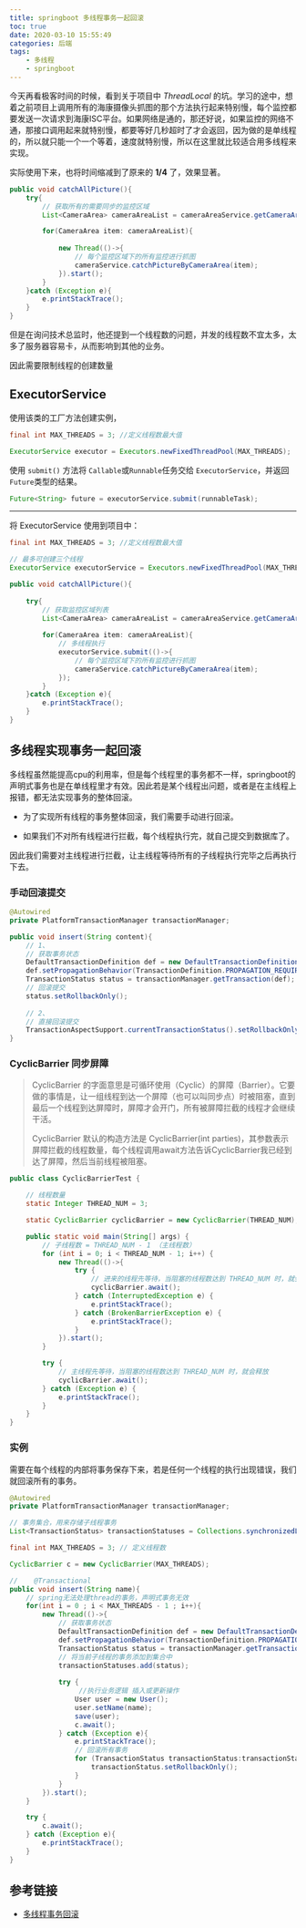 ```yaml
---
title: springboot 多线程事务一起回滚
toc: true
date: 2020-03-10 15:55:49
categories: 后端
tags:
    - 多线程
    - springboot
---
```


今天再看极客时间的时候，看到关于项目中 *ThreadLocal* 的坑。学习的途中，想着之前项目上调用所有的海康摄像头抓图的那个方法执行起来特别慢，每个监控都要发送一次请求到海康ISC平台。如果网络是通的，那还好说，如果监控的网络不通，那接口调用起来就特别慢，都要等好几秒超时了才会返回，因为做的是单线程的，所以就只能一个一个等着，速度就特别慢，所以在这里就比较适合用多线程来实现。

<!-- more -->

实际使用下来，也将时间缩减到了原来的 **1/4** 了，效果显著。

```java
public void catchAllPicture(){
    try{
        // 获取所有的需要同步的监控区域
        List<CameraArea> cameraAreaList = cameraAreaService.getCameraArea();

        for(CameraArea item: cameraAreaList){
            
            new Thread(()->{
                // 每个监控区域下的所有监控进行抓图
                cameraService.catchPictureByCameraArea(item);
            }).start();
        }
    }catch (Exception e){
        e.printStackTrace();
    }
}
```

但是在询问技术总监时，他还提到一个线程数的问题，并发的线程数不宜太多，太多了服务器容易卡，从而影响到其他的业务。

因此需要限制线程的创建数量



## ExecutorService

使用该类的工厂方法创建实例，

```java
final int MAX_THREADS = 3; //定义线程数最大值

ExecutorService executor = Executors.newFixedThreadPool(MAX_THREADS);
```

使用 `submit()` 方法将 `Callable`或`Runnable`任务交给 `ExecutorService`，并返回 `Future`类型的结果。

```java
Future<String> future = executorService.submit(runnableTask);
```

---

将 ExecutorService 使用到项目中：

```java
final int MAX_THREADS = 3; //定义线程数最大值

// 最多可创建三个线程
ExecutorService executorService = Executors.newFixedThreadPool(MAX_THREADS);

public void catchAllPicture(){
  
    try{
        // 获取监控区域列表
        List<CameraArea> cameraAreaList = cameraAreaService.getCameraArea();
        
        for(CameraArea item: cameraAreaList){
            // 多线程执行
            executorService.submit(()->{
                // 每个监控区域下的所有监控进行抓图
                cameraService.catchPictureByCameraArea(item);
            });
        }
    }catch (Exception e){
        e.printStackTrace();
    }
}
```



## 多线程实现事务一起回滚

多线程虽然能提高cpu的利用率，但是每个线程里的事务都不一样，springboot的声明式事务也是在单线程里才有效。因此若是某个线程出问题，或者是在主线程上报错，都无法实现事务的整体回滚。

- 为了实现所有线程的事务整体回滚，我们需要手动进行回滚。

- 如果我们不对所有线程进行拦截，每个线程执行完，就自己提交到数据库了。

因此我们需要对主线程进行拦截，让主线程等待所有的子线程执行完毕之后再执行下去。



### 手动回滚提交

```java
@Autowired
private PlatformTransactionManager transactionManager;

public void insert(String content){
    // 1、
    // 获取事务状态
    DefaultTransactionDefinition def = new DefaultTransactionDefinition();
    def.setPropagationBehavior(TransactionDefinition.PROPAGATION_REQUIRED);
    TransactionStatus status = transactionManager.getTransaction(def);
    // 回滚提交
    status.setRollbackOnly();
    
    // 2、
    // 直接回滚提交
    TransactionAspectSupport.currentTransactionStatus().setRollbackOnly();
}
```

### CyclicBarrier 同步屏障

> CyclicBarrier 的字面意思是可循环使用（Cyclic）的屏障（Barrier）。它要做的事情是，让一组线程到达一个屏障（也可以叫同步点）时被阻塞，直到最后一个线程到达屏障时，屏障才会开门，所有被屏障拦截的线程才会继续干活。
>
> CyclicBarrier 默认的构造方法是 CyclicBarrier(int parties)，其参数表示屏障拦截的线程数量，每个线程调用await方法告诉CyclicBarrier我已经到达了屏障，然后当前线程被阻塞。



```java
public class CyclicBarrierTest {

    // 线程数量
    static Integer THREAD_NUM = 3;

    static CyclicBarrier cyclicBarrier = new CyclicBarrier(THREAD_NUM);

    public static void main(String[] args) {
        // 子线程数 = THREAD_NUM - 1 （主线程数）
        for (int i = 0; i < THREAD_NUM - 1; i++) {
            new Thread(()->{
                try {
                    // 进来的线程先等待，当阻塞的线程数达到 THREAD_NUM 时，就会释放
                    cyclicBarrier.await();
                } catch (InterruptedException e) {
                    e.printStackTrace();
                } catch (BrokenBarrierException e) {
                    e.printStackTrace();
                }
            }).start();
        }

        try {
            // 主线程先等待，当阻塞的线程数达到 THREAD_NUM 时，就会释放
            cyclicBarrier.await();
        } catch (Exception e) {
            e.printStackTrace();
        }
    }
}
```



### 实例

需要在每个线程的内部将事务保存下来，若是任何一个线程的执行出现错误，我们就回滚所有的事务。

```java
@Autowired
private PlatformTransactionManager transactionManager;

// 事务集合，用来存储子线程事务
List<TransactionStatus> transactionStatuses = Collections.synchronizedList(new ArrayList<TransactionStatus>());

final int MAX_THREADS = 3; // 定义线程数 

CyclicBarrier c = new CyclicBarrier(MAX_THREADS);

//    @Transactional
public void insert(String name){
    // spring无法处理thread的事务，声明式事务无效
    for(int i = 0 ; i < MAX_THREADS - 1 ; i++){
        new Thread(()->{
            // 获取事务状态
            DefaultTransactionDefinition def = new DefaultTransactionDefinition();
            def.setPropagationBehavior(TransactionDefinition.PROPAGATION_REQUIRED);
            TransactionStatus status = transactionManager.getTransaction(def);
            // 将当前子线程的事务添加到集合中
            transactionStatuses.add(status);
            
            try {
                 //执行业务逻辑 插入或更新操作
                User user = new User();
                user.setName(name);
                save(user);
                c.await();
            } catch (Exception e){
                e.printStackTrace();
                // 回滚所有事务
                for (TransactionStatus transactionStatus:transactionStatuses) {
                    transactionStatus.setRollbackOnly();
                }
            }
        }).start();
    }

    try {
        c.await();
    } catch (Exception e){
        e.printStackTrace();
    }
}
```



## 参考链接

- [多线程事务回滚](https://blog.csdn.net/zsj777/article/details/81394323?depth_1-utm_source=distribute.pc_relevant.none-task&utm_source=distribute.pc_relevant.none-task)

